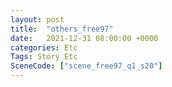 ```yaml
---
layout: post
title:  "others_free97"
date:   2021-12-31 08:00:00 +0000
categories: Etc
Tags: Story Etc
SceneCode: ["scene_free97_q1_s20"]
---
```

